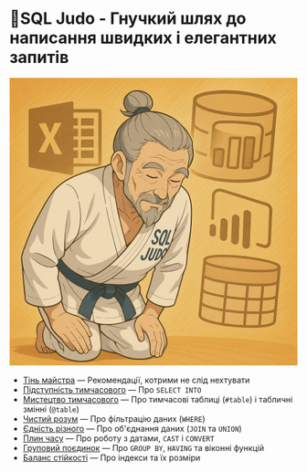 # 🥋SQL Judo - Гнучкий шлях до написання швидких і елегантних запитів
![SQL Judo](sql%20judo.png)

- [Тінь майстра](0.%20SQL%20Judo.%20Тінь%20майстра) — Рекомендації, котрими не слід нехтувати
- [Підступність тимчасового](1.%20SQL%20Judo.%20підступність%20тимчасового) — Про `SELECT INTO`
- [Мистецтво тимчасового](2.%20SQL%20Judo.%20мистецтво%20тимчасового) — Про тимчасові таблиці (`#table`) і табличні змінні (`@table`)
- [Чистий розум](3.%20SQL%20Judo.%20чистий%20розум.md) — Про фільтрацію даних (`WHERE`)
- [Єдність різного](#notimplemented) — Про об'єднання даних (`JOIN` та `UNION`)
- [Плин часу](#notimplemented) — Про роботу з датами, `CAST` і `CONVERT`
- [Груповий поєдинок](#notimplemented) — Про `GROUP BY`, `HAVING` та віконні функцій
- [Баланс стійкості](#notimplemented) — Про індекси та їх розміри
